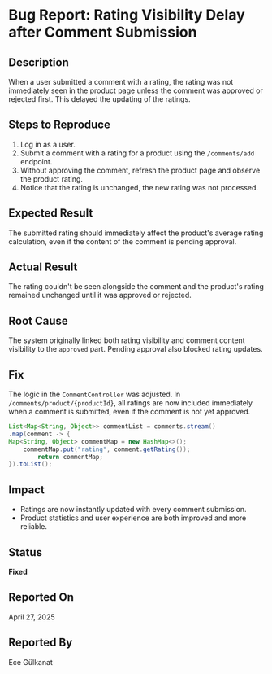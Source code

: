 
# Bug Report: Rating Visibility Delay after Comment Submission

##  Description
When a user submitted a comment with a rating, the rating was not immediately seen in the product page unless the comment was approved or rejected first. This delayed the updating of the ratings.

##  Steps to Reproduce
1. Log in as a user.
2. Submit a comment with a rating for a product using the `/comments/add` endpoint.
3. Without approving the comment, refresh the product page and observe the product rating.
4. Notice that the rating is unchanged, the new rating was not processed.

##  Expected Result
The submitted rating should immediately affect the product's average rating calculation, even if the content of the comment is pending approval.

##  Actual Result
The rating couldn't be seen alongside the comment and the product's rating remained unchanged until it was approved or rejected.

##  Root Cause
The system originally linked both rating visibility and comment content visibility to the `approved` part. Pending approval also blocked rating updates.

##  Fix
The logic in the `CommentController` was adjusted. In `/comments/product/{productId}`, all ratings are now included immediately when a comment is submitted, even if the comment is not yet approved.

```java
List<Map<String, Object>> commentList = comments.stream()
.map(comment -> {
Map<String, Object> commentMap = new HashMap<>();
    commentMap.put("rating", comment.getRating());
        return commentMap;
}).toList();
```
## Impact
- Ratings are now instantly updated with every comment submission.
- Product statistics and user experience are both improved and more reliable.

##  Status
**Fixed**

## Reported On
April 27, 2025

##  Reported By
Ece Gülkanat

